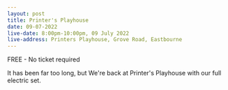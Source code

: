 ```yaml
---
layout: post
title: Printer's Playhouse 
date: 09-07-2022
live-date: 8:00pm-10:00pm, 09 July 2022
live-address: Printers Playhouse, Grove Road, Eastbourne
---
```


FREE - No ticket required

It has been far too long, but We're back at Printer's Playhouse with our full electric set.  

